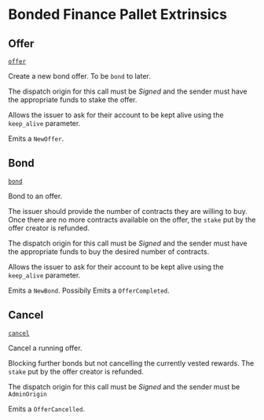 <!-- AUTOMATICALLY GENERATED -->
<!-- Generated at 2022-06-25T22:31:58.370154676Z -->

# Bonded Finance Pallet Extrinsics

## Offer

[`offer`](https://dali.devnets.composablefinance.ninja/doc/pallet_bonded_finance/pallet/enum.Call.html#variant.offer)

Create a new bond offer. To be `bond` to later.

The dispatch origin for this call must be *Signed* and the sender must have the
appropriate funds to stake the offer.

Allows the issuer to ask for their account to be kept alive using the `keep_alive`
parameter.

Emits a `NewOffer`.

## Bond

[`bond`](https://dali.devnets.composablefinance.ninja/doc/pallet_bonded_finance/pallet/enum.Call.html#variant.bond)

Bond to an offer.

The issuer should provide the number of contracts they are willing to buy.
Once there are no more contracts available on the offer, the `stake` put by the
offer creator is refunded.

The dispatch origin for this call must be *Signed* and the sender must have the
appropriate funds to buy the desired number of contracts.

Allows the issuer to ask for their account to be kept alive using the `keep_alive`
parameter.

Emits a `NewBond`.
Possibily Emits a `OfferCompleted`.

## Cancel

[`cancel`](https://dali.devnets.composablefinance.ninja/doc/pallet_bonded_finance/pallet/enum.Call.html#variant.cancel)

Cancel a running offer.

Blocking further bonds but not cancelling the currently vested rewards. The `stake` put
by the offer creator is refunded.

The dispatch origin for this call must be *Signed* and the sender must be `AdminOrigin`

Emits a `OfferCancelled`.
